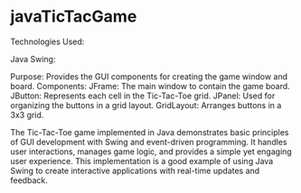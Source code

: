 # javaTicTacGame

Technologies Used:

Java Swing:

Purpose: Provides the GUI components for creating the game window and board.
Components:
JFrame: The main window to contain the game board.
JButton: Represents each cell in the Tic-Tac-Toe grid.
JPanel: Used for organizing the buttons in a grid layout.
GridLayout: Arranges buttons in a 3x3 grid.


The Tic-Tac-Toe game implemented in Java demonstrates basic principles of GUI development with Swing and event-driven programming. It handles user interactions, manages game logic, and provides a simple yet engaging user experience. This implementation is a good example of using Java Swing to create interactive applications with real-time updates and feedback.
